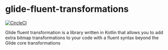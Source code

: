 # glide-fluent-transformations
[![CircleCI](https://circleci.com/gh/vjgarciag96/glide-fluent-transformations/tree/master.svg?style=svg&circle-token=19812333132e2142f6c5623f97ef7f219b31f998)](https://circleci.com/gh/vjgarciag96/glide-fluent-transformations/tree/master)

Glide fluent transformation is a library written in Kotlin that allows you to add extra bitmap transformations to your code with a fluent syntax beyond the Glide core transformations
